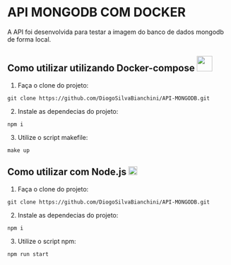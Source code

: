 # API MONGODB COM DOCKER
A API foi desenvolvida para testar a imagem do banco de dados mongodb de forma local.

<h2>Como utilizar utilizando Docker-compose <img width="35px" src="https://cdn.jsdelivr.net/gh/devicons/devicon@latest/icons/docker/docker-original-wordmark.svg" /></h2>

1. Faça o clone do projeto:
```
git clone https://github.com/DiogoSilvaBianchini/API-MONGODB.git
```

2. Instale as dependecias do projeto:
```
npm i
```

3. Utilize o script makefile:
```
make up
```
## Como utilizar com Node.js <img width="20px" src="https://cdn.jsdelivr.net/gh/devicons/devicon@latest/icons/nodejs/nodejs-original.svg" />        

1. Faça o clone do projeto:
```
git clone https://github.com/DiogoSilvaBianchini/API-MONGODB.git
```

2. Instale as dependecias do projeto:
```
npm i
```
3. Utilize o script npm:
```
npm run start
```
